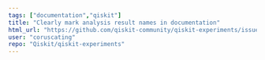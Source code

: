 ```yaml
---
tags: ["documentation","qiskit"]
title: "Clearly mark analysis result names in documentation"
html_url: "https://github.com/qiskit-community/qiskit-experiments/issues/1400"
user: "coruscating"
repo: "Qiskit/qiskit-experiments"
---
```


